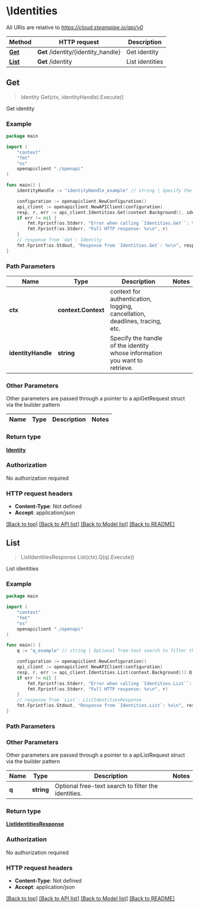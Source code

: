 # \Identities

All URIs are relative to *https://cloud.steampipe.io/api/v0*

Method | HTTP request | Description
------------- | ------------- | -------------
[**Get**](Identities.md#Get) | **Get** /identity/{identity_handle} | Get identity
[**List**](Identities.md#List) | **Get** /identity | List identities



## Get

> Identity Get(ctx, identityHandle).Execute()

Get identity



### Example

```go
package main

import (
    "context"
    "fmt"
    "os"
    openapiclient "./openapi"
)

func main() {
    identityHandle := "identityHandle_example" // string | Specify the handle of the identity whose information you want to retrieve.

    configuration := openapiclient.NewConfiguration()
    api_client := openapiclient.NewAPIClient(configuration)
    resp, r, err := api_client.Identities.Get(context.Background(), identityHandle).Execute()
    if err != nil {
        fmt.Fprintf(os.Stderr, "Error when calling `Identities.Get``: %v\n", err)
        fmt.Fprintf(os.Stderr, "Full HTTP response: %v\n", r)
    }
    // response from `Get`: Identity
    fmt.Fprintf(os.Stdout, "Response from `Identities.Get`: %v\n", resp)
}
```

### Path Parameters


Name | Type | Description  | Notes
------------- | ------------- | ------------- | -------------
**ctx** | **context.Context** | context for authentication, logging, cancellation, deadlines, tracing, etc.
**identityHandle** | **string** | Specify the handle of the identity whose information you want to retrieve. | 

### Other Parameters

Other parameters are passed through a pointer to a apiGetRequest struct via the builder pattern


Name | Type | Description  | Notes
------------- | ------------- | ------------- | -------------


### Return type

[**Identity**](Identity.md)

### Authorization

No authorization required

### HTTP request headers

- **Content-Type**: Not defined
- **Accept**: application/json

[[Back to top]](#) [[Back to API list]](../README.md#documentation-for-api-endpoints)
[[Back to Model list]](../README.md#documentation-for-models)
[[Back to README]](../README.md)


## List

> ListIdentitiesResponse List(ctx).Q(q).Execute()

List identities



### Example

```go
package main

import (
    "context"
    "fmt"
    "os"
    openapiclient "./openapi"
)

func main() {
    q := "q_example" // string | Optional free-text search to filter the identities. (optional)

    configuration := openapiclient.NewConfiguration()
    api_client := openapiclient.NewAPIClient(configuration)
    resp, r, err := api_client.Identities.List(context.Background()).Q(q).Execute()
    if err != nil {
        fmt.Fprintf(os.Stderr, "Error when calling `Identities.List``: %v\n", err)
        fmt.Fprintf(os.Stderr, "Full HTTP response: %v\n", r)
    }
    // response from `List`: ListIdentitiesResponse
    fmt.Fprintf(os.Stdout, "Response from `Identities.List`: %v\n", resp)
}
```

### Path Parameters



### Other Parameters

Other parameters are passed through a pointer to a apiListRequest struct via the builder pattern


Name | Type | Description  | Notes
------------- | ------------- | ------------- | -------------
 **q** | **string** | Optional free-text search to filter the identities. | 

### Return type

[**ListIdentitiesResponse**](ListIdentitiesResponse.md)

### Authorization

No authorization required

### HTTP request headers

- **Content-Type**: Not defined
- **Accept**: application/json

[[Back to top]](#) [[Back to API list]](../README.md#documentation-for-api-endpoints)
[[Back to Model list]](../README.md#documentation-for-models)
[[Back to README]](../README.md)

